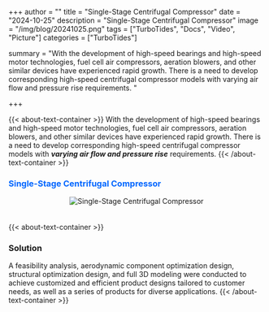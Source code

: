 +++
author = ""
title = "Single-Stage Centrifugal Compressor"
date = "2024-10-25"
description = "Single-Stage Centrifugal Compressor"
image = "/img/blog/20241025.png"
tags = ["TurboTides", "Docs", "Video", "Picture"]
categories = ["TurboTides"]

summary = "With the development of high-speed bearings and high-speed motor technologies, fuel cell air compressors, aeration blowers, and other similar devices have experienced rapid growth. There is a need to develop corresponding high-speed centrifugal compressor models with varying air flow and pressure rise requirements. <!--more-->"

+++

{{< about-text-container >}}
With the development of high-speed bearings and high-speed motor technologies, fuel cell air compressors, aeration blowers, and other similar devices have experienced rapid growth. There is a need to develop corresponding high-speed centrifugal compressor models with ***varying air flow and pressure rise*** requirements. 
{{< /about-text-container >}}


<h3 style="color: #0066FF;">Single-Stage Centrifugal Compressor</h3>
<div style="display: flex; justify-content: center;">
    <img src="/img/blog/case picture/幻灯片2.PNG" alt="Single-Stage Centrifugal Compressor" style="margin-top: 0; margin-bottom: 1.4em; max-width: 100%;">
</div>


{{< about-text-container >}}
### Solution
A feasibility analysis, aerodynamic component optimization design, structural optimization design, and full 3D modeling were conducted to achieve customized and efficient product designs tailored to customer needs, as well as a series of products for diverse applications.
{{< /about-text-container >}}
